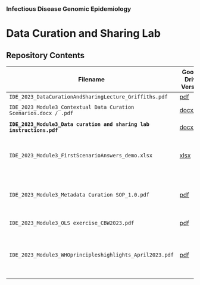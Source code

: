 ### Infectious Disease Genomic Epidemiology
# Data Curation and Sharing Lab

## Repository Contents

| Filename | Google Drive Version | Description |
| --- | --- | --- |
| `IDE_2023_DataCurationAndSharingLecture_Griffiths.pdf` | [pdf](https://docs.google.com/presentation/d/1YsmGfn51KJ-RDPXB_VmnjXr7n8inTFo8/edit?usp=share_link&ouid=102600819750531968872&rtpof=true&sd=true) | Lecture slides. |
| `IDE_2023_Module3_Contextual Data Curation Scenarios.docx / .pdf` | [docx](https://docs.google.com/document/d/1WsP1zhzpyRdwM9oN8ICpj40xR1N2UgU7/edit?usp=share_link&ouid=102600819750531968872&rtpof=true&sd=true)/[pdf](https://drive.google.com/file/d/1kX3GOoUOxxgMYBMnZ4EC5eHigDJzTG3F/view?usp=share_link) | Scenarios for Exercise 1. |
| **`IDE_2023_Module3_Data curation and sharing lab instructions.pdf`** | [docx](https://docs.google.com/document/d/1rCamhZyvWS8SvgZ1Jv5IeDk51Y495t8_/edit?usp=share_link&ouid=102600819750531968872&rtpof=true&sd=true)/[pdf](https://drive.google.com/file/d/1N9C2AnlozZCg-wSVwRD_cFAbrfVKE9J5/view?usp=share_link) | Lab instructions. |
| `IDE_2023_Module3_FirstScenarioAnswers_demo.xlsx` | [xlsx](https://docs.google.com/spreadsheets/d/1EerSucrWX4wBa_sy-P3CE8EOWwJFBU70/edit?usp=share_link&ouid=102600819750531968872&rtpof=true&sd=true) | A DataHarmonizer template with "Scenario 1" (demo) filled in. |
| `IDE_2023_Module3_Metadata Curation SOP_1.0.pdf` | [pdf](https://drive.google.com/file/d/1o6Z4Dwrnpp4Dge9xLO9Yz52yMqMqYRO_/view?usp=share_link) | CanCOGeN template curation reference guide. |
| `IDE_2023_Module3_OLS exercise_CBW2023.pdf` | [pdf](https://drive.google.com/file/d/1OL4CCz0lzuEg9J6y6ZwKH-aeHL9BX3mQ/view?usp=share_link) | Slides for EBI OLS Exercise. |
| `IDE_2023_Module3_WHOprincipleshighlights_April2023.pdf` | [pdf](https://drive.google.com/file/d/1VVb0cndFjDqZPzNM2HuKQ03GsfqJfGLs/view?usp=share_link) | Slides overviewing the World Health Organization's 12 guiding principles. |
